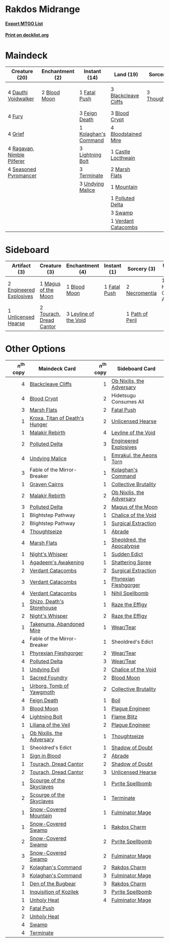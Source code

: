 # Rakdos Midrange

#### [Export MTGO List](../collection/Rakdos%20Midrange/Rakdos%20Midrange.txt)
#### [Print on decklist.org](http://decklist.org/?deckmain=3%09Blackcleave%20Cliffs%0A3%09Blood%20Crypt%0A2%09Blood%20Moon%0A4%09Bloodstained%20Mire%0A1%09Castle%20Locthwain%0A4%09Dauthi%20Voidwalker%0A2%09Fable%20of%20the%20Mirror-Breaker%0A1%09Fatal%20Push%0A3%09Feign%20Death%0A4%09Fury%0A4%09Grief%0A1%09Kolaghan's%20Command%0A3%09Lightning%20Bolt%0A2%09Marsh%20Flats%0A1%09Mountain%0A1%09Polluted%20Delta%0A4%09Ragavan,%20Nimble%20Pilferer%0A4%09Seasoned%20Pyromancer%0A3%09Swamp%0A3%09Terminate%0A3%09Thoughtseize%0A3%09Undying%20Malice%0A1%09Verdant%20Catacombs&deckside=1%09Blood%20Moon%0A2%09Engineered%20Explosives%0A1%09Fatal%20Push%0A1%09Hidetsugu%20Consumes%20All%0A3%09Leyline%20of%20the%20Void%0A1%09Magus%20of%20the%20Moon%0A2%09Necromentia%0A1%09Path%20of%20Peril%0A2%09Tourach,%20Dread%20Cantor%0A1%09Unlicensed%20Hearse)
# Maindeck

|                                            Creature (20)                                            |                                   Enchantment (2)                                    |                                         Instant (14)                                          |                                           Land (19)                                           |                                       Sorcery (3)                                       |         Unknown (2)         |
|-----------------------------------------------------------------------------------------------------|--------------------------------------------------------------------------------------|-----------------------------------------------------------------------------------------------|-----------------------------------------------------------------------------------------------|-----------------------------------------------------------------------------------------|-----------------------------|
|4 [Dauthi Voidwalker](http://gatherer.wizards.com/Pages/Card/Details.aspx?multiverseid=522157)       |2 [Blood Moon](http://gatherer.wizards.com/Pages/Card/Details.aspx?multiverseid=45386)|1 [Fatal Push](http://gatherer.wizards.com/Pages/Card/Details.aspx?multiverseid=423724)        |3 [Blackcleave Cliffs](http://gatherer.wizards.com/Pages/Card/Details.aspx?multiverseid=209401)|3 [Thoughtseize](http://gatherer.wizards.com/Pages/Card/Details.aspx?multiverseid=438676)|2 Fable of the Mirror-Breaker|
|4 [Fury](http://gatherer.wizards.com/Pages/Card/Details.aspx?multiverseid=522202)                    |                                                                                      |3 [Feign Death](http://gatherer.wizards.com/Pages/Card/Details.aspx?multiverseid=527390)       |3 [Blood Crypt](http://gatherer.wizards.com/Pages/Card/Details.aspx?multiverseid=97102)        |                                                                                         |                             |
|4 [Grief](http://gatherer.wizards.com/Pages/Card/Details.aspx?multiverseid=522163)                   |                                                                                      |1 [Kolaghan's Command](http://gatherer.wizards.com/Pages/Card/Details.aspx?multiverseid=394613)|4 [Bloodstained Mire](http://gatherer.wizards.com/Pages/Card/Details.aspx?multiverseid=405094) |                                                                                         |                             |
|4 [Ragavan, Nimble Pilferer](http://gatherer.wizards.com/Pages/Card/Details.aspx?multiverseid=522214)|                                                                                      |3 [Lightning Bolt](http://gatherer.wizards.com/Pages/Card/Details.aspx?multiverseid=806)       |1 [Castle Locthwain](http://gatherer.wizards.com/Pages/Card/Details.aspx?multiverseid=473203)  |                                                                                         |                             |
|4 [Seasoned Pyromancer](http://gatherer.wizards.com/Pages/Card/Details.aspx?multiverseid=464094)     |                                                                                      |3 [Terminate](http://gatherer.wizards.com/Pages/Card/Details.aspx?multiverseid=176449)         |2 [Marsh Flats](http://gatherer.wizards.com/Pages/Card/Details.aspx?multiverseid=405101)       |                                                                                         |                             |
|                                                                                                     |                                                                                      |3 [Undying Malice](http://gatherer.wizards.com/Pages/Card/Details.aspx?multiverseid=540986)    |1 [Mountain](http://gatherer.wizards.com/Pages/Card/Details.aspx?multiverseid=439859)          |                                                                                         |                             |
|                                                                                                     |                                                                                      |                                                                                               |1 [Polluted Delta](http://gatherer.wizards.com/Pages/Card/Details.aspx?multiverseid=405104)    |                                                                                         |                             |
|                                                                                                     |                                                                                      |                                                                                               |3 [Swamp](http://gatherer.wizards.com/Pages/Card/Details.aspx?multiverseid=439858)             |                                                                                         |                             |
|                                                                                                     |                                                                                      |                                                                                               |1 [Verdant Catacombs](http://gatherer.wizards.com/Pages/Card/Details.aspx?multiverseid=405113) |                                                                                         |                             |


# Sideboard

|                                          Artifact (3)                                           |                                           Creature (3)                                           |                                        Enchantment (4)                                         |                                      Instant (1)                                      |                                       Sorcery (3)                                        |      Unknown (1)       |
|-------------------------------------------------------------------------------------------------|--------------------------------------------------------------------------------------------------|------------------------------------------------------------------------------------------------|---------------------------------------------------------------------------------------|------------------------------------------------------------------------------------------|------------------------|
|2 [Engineered Explosives](http://gatherer.wizards.com/Pages/Card/Details.aspx?multiverseid=50139)|1 [Magus of the Moon](http://gatherer.wizards.com/Pages/Card/Details.aspx?multiverseid=136152)    |1 [Blood Moon](http://gatherer.wizards.com/Pages/Card/Details.aspx?multiverseid=45386)          |1 [Fatal Push](http://gatherer.wizards.com/Pages/Card/Details.aspx?multiverseid=423724)|2 [Necromentia](http://gatherer.wizards.com/Pages/Card/Details.aspx?multiverseid=485439)  |1 Hidetsugu Consumes All|
|1 [Unlicensed Hearse](http://gatherer.wizards.com/Pages/Card/Details.aspx?multiverseid=555447)   |2 [Tourach, Dread Cantor](http://gatherer.wizards.com/Pages/Card/Details.aspx?multiverseid=522178)|3 [Leyline of the Void](http://gatherer.wizards.com/Pages/Card/Details.aspx?multiverseid=107682)|                                                                                       |1 [Path of Peril](http://gatherer.wizards.com/Pages/Card/Details.aspx?multiverseid=540974)|                        |


# Other Options

|*n*<sup>th</sup> copy|                                              Maindeck Card                                              |*n*<sup>th</sup> copy|                                           Sideboard Card                                           |
|--------------------:|---------------------------------------------------------------------------------------------------------|--------------------:|----------------------------------------------------------------------------------------------------|
|                    4|[Blackcleave Cliffs](http://gatherer.wizards.com/Pages/Card/Details.aspx?multiverseid=209401)            |                    1|[Ob Nixilis, the Adversary](http://gatherer.wizards.com/Pages/Card/Details.aspx?multiverseid=555407)|
|                    4|[Blood Crypt](http://gatherer.wizards.com/Pages/Card/Details.aspx?multiverseid=97102)                    |                    2|Hidetsugu Consumes All                                                                              |
|                    3|[Marsh Flats](http://gatherer.wizards.com/Pages/Card/Details.aspx?multiverseid=405101)                   |                    2|[Fatal Push](http://gatherer.wizards.com/Pages/Card/Details.aspx?multiverseid=423724)               |
|                    1|[Kroxa, Titan of Death's Hunger](http://gatherer.wizards.com/Pages/Card/Details.aspx?multiverseid=476472)|                    2|[Unlicensed Hearse](http://gatherer.wizards.com/Pages/Card/Details.aspx?multiverseid=555447)        |
|                    1|[Malakir Rebirth](http://gatherer.wizards.com/Pages/Card/Details.aspx?multiverseid=491747)               |                    4|[Leyline of the Void](http://gatherer.wizards.com/Pages/Card/Details.aspx?multiverseid=107682)      |
|                    2|[Polluted Delta](http://gatherer.wizards.com/Pages/Card/Details.aspx?multiverseid=405104)                |                    3|[Engineered Explosives](http://gatherer.wizards.com/Pages/Card/Details.aspx?multiverseid=50139)     |
|                    4|[Undying Malice](http://gatherer.wizards.com/Pages/Card/Details.aspx?multiverseid=540986)                |                    1|[Emrakul, the Aeons Torn](http://gatherer.wizards.com/Pages/Card/Details.aspx?multiverseid=397905)  |
|                    3|Fable of the Mirror-Breaker                                                                              |                    1|[Kolaghan's Command](http://gatherer.wizards.com/Pages/Card/Details.aspx?multiverseid=394613)       |
|                    1|[Graven Cairns](http://gatherer.wizards.com/Pages/Card/Details.aspx?multiverseid=409559)                 |                    1|[Collective Brutality](http://gatherer.wizards.com/Pages/Card/Details.aspx?multiverseid=414380)     |
|                    2|[Malakir Rebirth](http://gatherer.wizards.com/Pages/Card/Details.aspx?multiverseid=491747)               |                    2|[Ob Nixilis, the Adversary](http://gatherer.wizards.com/Pages/Card/Details.aspx?multiverseid=555407)|
|                    3|[Polluted Delta](http://gatherer.wizards.com/Pages/Card/Details.aspx?multiverseid=405104)                |                    2|[Magus of the Moon](http://gatherer.wizards.com/Pages/Card/Details.aspx?multiverseid=136152)        |
|                    1|Blightstep Pathway                                                                                       |                    1|[Chalice of the Void](http://gatherer.wizards.com/Pages/Card/Details.aspx?multiverseid=442211)      |
|                    2|Blightstep Pathway                                                                                       |                    1|[Surgical Extraction](http://gatherer.wizards.com/Pages/Card/Details.aspx?multiverseid=397706)      |
|                    4|[Thoughtseize](http://gatherer.wizards.com/Pages/Card/Details.aspx?multiverseid=438676)                  |                    1|[Abrade](http://gatherer.wizards.com/Pages/Card/Details.aspx?multiverseid=430772)                   |
|                    4|[Marsh Flats](http://gatherer.wizards.com/Pages/Card/Details.aspx?multiverseid=405101)                   |                    1|[Sheoldred, the Apocalypse](http://gatherer.wizards.com/Pages/Card/Details.aspx?multiverseid=574587)|
|                    1|[Night's Whisper](http://gatherer.wizards.com/Pages/Card/Details.aspx?multiverseid=51178)                |                    1|[Sudden Edict](http://gatherer.wizards.com/Pages/Card/Details.aspx?multiverseid=522176)             |
|                    1|[Agadeem's Awakening](http://gatherer.wizards.com/Pages/Card/Details.aspx?multiverseid=491723)           |                    1|[Shattering Spree](http://gatherer.wizards.com/Pages/Card/Details.aspx?multiverseid=456224)         |
|                    2|[Verdant Catacombs](http://gatherer.wizards.com/Pages/Card/Details.aspx?multiverseid=405113)             |                    2|[Surgical Extraction](http://gatherer.wizards.com/Pages/Card/Details.aspx?multiverseid=397706)      |
|                    3|[Verdant Catacombs](http://gatherer.wizards.com/Pages/Card/Details.aspx?multiverseid=405113)             |                    1|[Phyrexian Fleshgorger](http://gatherer.wizards.com/Pages/Card/Details.aspx?multiverseid=583706)    |
|                    4|[Verdant Catacombs](http://gatherer.wizards.com/Pages/Card/Details.aspx?multiverseid=405113)             |                    1|[Nihil Spellbomb](http://gatherer.wizards.com/Pages/Card/Details.aspx?multiverseid=442215)          |
|                    1|[Shizo, Death's Storehouse](http://gatherer.wizards.com/Pages/Card/Details.aspx?multiverseid=79186)      |                    1|[Raze the Effigy](http://gatherer.wizards.com/Pages/Card/Details.aspx?multiverseid=534935)          |
|                    2|[Night's Whisper](http://gatherer.wizards.com/Pages/Card/Details.aspx?multiverseid=51178)                |                    2|[Raze the Effigy](http://gatherer.wizards.com/Pages/Card/Details.aspx?multiverseid=534935)          |
|                    1|[Takenuma, Abandoned Mire](http://gatherer.wizards.com/Pages/Card/Details.aspx?multiverseid=548591)      |                    1|[Wear/Tear](http://gatherer.wizards.com/Pages/Card/Details.aspx?multiverseid=368950)                |
|                    4|Fable of the Mirror-Breaker                                                                              |                    1|Sheoldred's Edict                                                                                   |
|                    1|[Phyrexian Fleshgorger](http://gatherer.wizards.com/Pages/Card/Details.aspx?multiverseid=583706)         |                    2|[Wear/Tear](http://gatherer.wizards.com/Pages/Card/Details.aspx?multiverseid=368950)                |
|                    4|[Polluted Delta](http://gatherer.wizards.com/Pages/Card/Details.aspx?multiverseid=405104)                |                    3|[Wear/Tear](http://gatherer.wizards.com/Pages/Card/Details.aspx?multiverseid=368950)                |
|                    1|[Undying Evil](http://gatherer.wizards.com/Pages/Card/Details.aspx?multiverseid=262835)                  |                    2|[Chalice of the Void](http://gatherer.wizards.com/Pages/Card/Details.aspx?multiverseid=442211)      |
|                    1|[Sacred Foundry](http://gatherer.wizards.com/Pages/Card/Details.aspx?multiverseid=405106)                |                    2|[Blood Moon](http://gatherer.wizards.com/Pages/Card/Details.aspx?multiverseid=45386)                |
|                    1|[Urborg, Tomb of Yawgmoth](http://gatherer.wizards.com/Pages/Card/Details.aspx?multiverseid=383425)      |                    2|[Collective Brutality](http://gatherer.wizards.com/Pages/Card/Details.aspx?multiverseid=414380)     |
|                    4|[Feign Death](http://gatherer.wizards.com/Pages/Card/Details.aspx?multiverseid=527390)                   |                    1|[Boil](http://gatherer.wizards.com/Pages/Card/Details.aspx?multiverseid=14630)                      |
|                    3|[Blood Moon](http://gatherer.wizards.com/Pages/Card/Details.aspx?multiverseid=45386)                     |                    1|[Plague Engineer](http://gatherer.wizards.com/Pages/Card/Details.aspx?multiverseid=464049)          |
|                    4|[Lightning Bolt](http://gatherer.wizards.com/Pages/Card/Details.aspx?multiverseid=806)                   |                    1|[Flame Blitz](http://gatherer.wizards.com/Pages/Card/Details.aspx?multiverseid=522200)              |
|                    1|[Liliana of the Veil](http://gatherer.wizards.com/Pages/Card/Details.aspx?multiverseid=235597)           |                    2|[Plague Engineer](http://gatherer.wizards.com/Pages/Card/Details.aspx?multiverseid=464049)          |
|                    1|[Ob Nixilis, the Adversary](http://gatherer.wizards.com/Pages/Card/Details.aspx?multiverseid=555407)     |                    1|[Thoughtseize](http://gatherer.wizards.com/Pages/Card/Details.aspx?multiverseid=438676)             |
|                    1|Sheoldred's Edict                                                                                        |                    1|[Shadow of Doubt](http://gatherer.wizards.com/Pages/Card/Details.aspx?multiverseid=83827)           |
|                    1|[Sign in Blood](http://gatherer.wizards.com/Pages/Card/Details.aspx?multiverseid=220480)                 |                    2|[Abrade](http://gatherer.wizards.com/Pages/Card/Details.aspx?multiverseid=430772)                   |
|                    1|[Tourach, Dread Cantor](http://gatherer.wizards.com/Pages/Card/Details.aspx?multiverseid=522178)         |                    2|[Shadow of Doubt](http://gatherer.wizards.com/Pages/Card/Details.aspx?multiverseid=83827)           |
|                    2|[Tourach, Dread Cantor](http://gatherer.wizards.com/Pages/Card/Details.aspx?multiverseid=522178)         |                    3|[Unlicensed Hearse](http://gatherer.wizards.com/Pages/Card/Details.aspx?multiverseid=555447)        |
|                    1|[Scourge of the Skyclaves](http://gatherer.wizards.com/Pages/Card/Details.aspx?multiverseid=491760)      |                    1|[Pyrite Spellbomb](http://gatherer.wizards.com/Pages/Card/Details.aspx?multiverseid=442796)         |
|                    2|[Scourge of the Skyclaves](http://gatherer.wizards.com/Pages/Card/Details.aspx?multiverseid=491760)      |                    1|[Terminate](http://gatherer.wizards.com/Pages/Card/Details.aspx?multiverseid=176449)                |
|                    1|[Snow-Covered Mountain](http://gatherer.wizards.com/Pages/Card/Details.aspx?multiverseid=121233)         |                    1|[Fulminator Mage](http://gatherer.wizards.com/Pages/Card/Details.aspx?multiverseid=397686)          |
|                    1|[Snow-Covered Swamp](http://gatherer.wizards.com/Pages/Card/Details.aspx?multiverseid=121256)            |                    1|[Rakdos Charm](http://gatherer.wizards.com/Pages/Card/Details.aspx?multiverseid=420835)             |
|                    2|[Snow-Covered Swamp](http://gatherer.wizards.com/Pages/Card/Details.aspx?multiverseid=121256)            |                    2|[Pyrite Spellbomb](http://gatherer.wizards.com/Pages/Card/Details.aspx?multiverseid=442796)         |
|                    3|[Snow-Covered Swamp](http://gatherer.wizards.com/Pages/Card/Details.aspx?multiverseid=121256)            |                    2|[Fulminator Mage](http://gatherer.wizards.com/Pages/Card/Details.aspx?multiverseid=397686)          |
|                    2|[Kolaghan's Command](http://gatherer.wizards.com/Pages/Card/Details.aspx?multiverseid=394613)            |                    2|[Rakdos Charm](http://gatherer.wizards.com/Pages/Card/Details.aspx?multiverseid=420835)             |
|                    3|[Kolaghan's Command](http://gatherer.wizards.com/Pages/Card/Details.aspx?multiverseid=394613)            |                    3|[Fulminator Mage](http://gatherer.wizards.com/Pages/Card/Details.aspx?multiverseid=397686)          |
|                    1|[Den of the Bugbear](http://gatherer.wizards.com/Pages/Card/Details.aspx?multiverseid=527541)            |                    3|[Rakdos Charm](http://gatherer.wizards.com/Pages/Card/Details.aspx?multiverseid=420835)             |
|                    1|[Inquisition of Kozilek](http://gatherer.wizards.com/Pages/Card/Details.aspx?multiverseid=416897)        |                    3|[Pyrite Spellbomb](http://gatherer.wizards.com/Pages/Card/Details.aspx?multiverseid=442796)         |
|                    1|[Unholy Heat](http://gatherer.wizards.com/Pages/Card/Details.aspx?multiverseid=522221)                   |                    4|[Fulminator Mage](http://gatherer.wizards.com/Pages/Card/Details.aspx?multiverseid=397686)          |
|                    2|[Fatal Push](http://gatherer.wizards.com/Pages/Card/Details.aspx?multiverseid=423724)                    |                     |                                                                                                    |
|                    2|[Unholy Heat](http://gatherer.wizards.com/Pages/Card/Details.aspx?multiverseid=522221)                   |                     |                                                                                                    |
|                    4|[Swamp](http://gatherer.wizards.com/Pages/Card/Details.aspx?multiverseid=439858)                         |                     |                                                                                                    |
|                    4|[Terminate](http://gatherer.wizards.com/Pages/Card/Details.aspx?multiverseid=176449)                     |                     |                                                                                                    |

